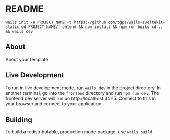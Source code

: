 # README

`wails init -n PROJECT_NAME -t https://github.com/tgpa/wails-sveltekit-static
cd PROJECT_NAME/frontend && npm install && npm run build
cd .. && wails dev`

## About

About your template

## Live Development

To run in live development mode, run `wails dev` in the project directory. In another terminal, go into the `frontend`
directory and run `npm run dev`. The frontend dev server will run on http://localhost:34115. Connect to this in your
browser and connect to your application.

## Building

To build a redistributable, production mode package, use `wails build`.
